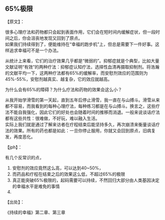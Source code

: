 ## 65%极限

【原文】：  

很多心理疗法和药物都只会起到表面作用，它们会在短时间内缓解症状，但一段时间之后，你会沮丧地发现又回到了原点。  
如果我们持续得到了，便能维持在“幸福的跑步机”上，但总是需要下一件好事。这样追求幸福可不是一个办法。  

从统计上来看，它们的治疗效果几乎都是“微弱的”。抑郁症就是个典型，比如大量文献证明“有效”的两种疗法：抑郁症认知疗法，选择性血清再摄取抑制剂。将浩瀚的文献平均一下，这两种疗法都有65%的缓解率，而安慰剂效应的范围则为45%-55%，安慰剂越真实、越复杂，它的效应就越高。  

为什么会有65%的障碍？为什么疗法和药物的效果会这么小？   

从我开始学滑雪的第一天起，直到五年后停止滑雪，我一直在与山搏斗。滑雪从来都不容易，而我看到的每种心理疗法，每种练习都是在与山搏斗。换言之，这些疗法不能自我强化，因此它们的好处也会随着时间的推移而消退。一般来说谈话疗法都有这些共性：很难做，不好玩，难以融入生活。  
实际上我们就是通过了解来访者在疗程结束后能坚持多久，再次崩溃来衡量谈话疗法的效果。所有的药也都是如此：一旦你停止服用，你就又会回到原点，旧病复发，再度恶化。

【jph】：

有几个反常识的点，  
1. 安慰剂的效应竟然这么高，可以达到40~50%，
2. 而药品和疗程在结束之后的效果这么低，不超过65%的极限
3. 真正能突破65%极限的，起码需要可以持续，不然回归大部分由人类基因决定的幸福水平是难免的事情
4.

【出处】：  

《持续的幸福》第二章、第三章
